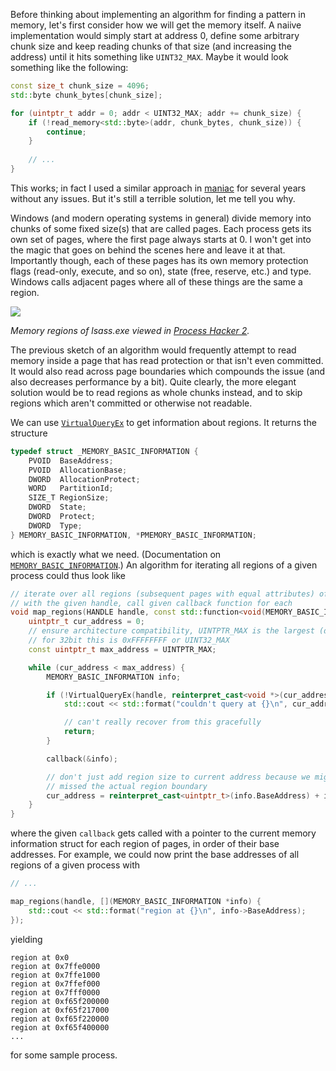 Before thinking about implementing an algorithm for finding a pattern in memory, let's first consider how we will get the memory itself. A naiive implementation would simply start at address 0, define some arbitrary chunk size and keep reading chunks of that size (and increasing the address) until it hits something like `UINT32_MAX`. Maybe it would look something like the following:

```c++
const size_t chunk_size = 4096;
std::byte chunk_bytes[chunk_size];

for (uintptr_t addr = 0; addr < UINT32_MAX; addr += chunk_size) {
    if (!read_memory<std::byte>(addr, chunk_bytes, chunk_size)) {
        continue;
    }
    
    // ...
}
```

This works; in fact I used a similar approach in [maniac](https://github.com/fs-c/maniac/) for several years without any issues. But it's still a terrible solution, let me tell you why.

Windows (and modern operating systems in general) divide memory into chunks of some fixed size(s) that are called pages. Each process gets its own set of pages, where the first page always starts at 0. I won't get into the magic that goes on behind the scenes here and leave it at that. Importantly though, each of these pages has its own memory protection flags (read-only, execute, and so on), state (free, reserve, etc.) and type. Windows calls adjacent pages where all of these things are the same a region.

![](https://i.imgur.com/Eus5hCq.png)

_Memory regions of lsass.exe viewed in [Process Hacker 2](https://processhacker.sourceforge.io/downloads.php)._

The previous sketch of an algorithm would frequently attempt to read memory inside a page that has read protection or that isn't even committed. It would also read across page boundaries which compounds the issue (and also decreases performance by a bit). Quite clearly, the more elegant solution would be to read regions as whole chunks instead, and to skip regions which aren't committed or otherwise not readable.

We can use [`VirtualQueryEx`](https://learn.microsoft.com/en-us/windows/win32/api/memoryapi/nf-memoryapi-virtualqueryex) to get information about regions. It returns the structure
```c++
typedef struct _MEMORY_BASIC_INFORMATION {
    PVOID  BaseAddress;
    PVOID  AllocationBase;
    DWORD  AllocationProtect;
    WORD   PartitionId;
    SIZE_T RegionSize;
    DWORD  State;
    DWORD  Protect;
    DWORD  Type;
} MEMORY_BASIC_INFORMATION, *PMEMORY_BASIC_INFORMATION;
```

which is exactly what we need. (Documentation on [`MEMORY_BASIC_INFORMATION`](https://learn.microsoft.com/en-us/windows/win32/api/winnt/ns-winnt-memory_basic_information).) An algorithm for iterating all regions of a given process could thus look like

```c++
// iterate over all regions (subsequent pages with equal attributes) of the process
// with the given handle, call given callback function for each
void map_regions(HANDLE handle, const std::function<void(MEMORY_BASIC_INFORMATION *)> &callback) {
    uintptr_t cur_address = 0;
    // ensure architecture compatibility, UINTPTR_MAX is the largest (data) pointer i.e. address
    // for 32bit this is 0xFFFFFFFF or UINT32_MAX
    const uintptr_t max_address = UINTPTR_MAX;

    while (cur_address < max_address) {
        MEMORY_BASIC_INFORMATION info;

        if (!VirtualQueryEx(handle, reinterpret_cast<void *>(cur_address), &info, sizeof(info))) {
            std::cout << std::format("couldn't query at {}\n", cur_address);

            // can't really recover from this gracefully
            return;
        }

        callback(&info);

        // don't just add region size to current address because we might have
        // missed the actual region boundary
        cur_address = reinterpret_cast<uintptr_t>(info.BaseAddress) + info.RegionSize;
    }
}
```

where the given `callback` gets called with a pointer to the current memory information struct for each region of pages, in order of their base addresses. For example, we could now print the base addresses of all regions of a given process with

```c++
// ...

map_regions(handle, [](MEMORY_BASIC_INFORMATION *info) {
    std::cout << std::format("region at {}\n", info->BaseAddress);
});
```

yielding

```
region at 0x0
region at 0x7ffe0000
region at 0x7ffe1000
region at 0x7ffef000
region at 0x7fff0000
region at 0xf65f200000
region at 0xf65f217000
region at 0xf65f220000
region at 0xf65f400000
...
```

for some sample process.
